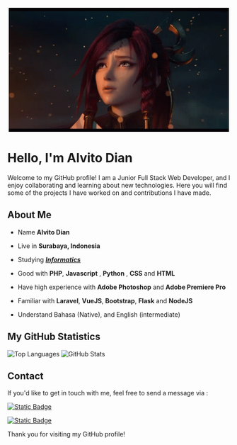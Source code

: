 <p align="center">
<img alt="Banner" src="Asset/galo-king-of-glory.gif">
</p>

# Hello, I'm Alvito Dian

Welcome to my GitHub profile! I am a Junior Full Stack Web Developer, and I enjoy collaborating and learning about new technologies. Here you will find some of the projects I have worked on and contributions I have made.

## About Me

- Name **Alvito Dian**

- Live in **Surabaya, Indonesia**

- Studying [***Informatics***]()

- Good with **PHP**, **Javascript** , **Python** , **CSS** and **HTML**

- Have high experience with **Adobe Photoshop** and **Adobe Premiere Pro**
  
- Familiar with **Laravel**, **VueJS**, **Bootstrap**, **Flask** and **NodeJS**

- Understand Bahasa (Native), and English (intermediate)

<!-- 
## Recent Projects
- [Project Name 1](link_to_project_1) - Brief description of this project.
- [Project Name 2](link_to_project_2) - Brief description of this project.

## Open Source Contributions

I am passionate about contributing to open-source projects that I use and love. Here are some of my recent contributions:

- [Project Name 1](link_to_contribution_1) - Brief description of this contribution.
- [Project Name 2](link_to_contribution_2) - Brief description of this contribution. -->

## My GitHub Statistics
<img src="https://github-readme-stats.vercel.app/api/top-langs/?username=AlvitoDian&layout=donut-vertical&theme=radical" alt="Top Languages">
<img src="https://github-readme-stats.vercel.app/api?username=AlvitoDian&show_icons=true&theme=radical" alt="GitHub Stats">

## Contact

If you'd like to get in touch with me, feel free to send a message via :
<p>
<a href="mailto:alvidpp23@gmail.com"><img alt="Static Badge" src="https://img.shields.io/badge/Email-alvidpp23%40gmail.com-red?logo=gmail"></a>
</p>
<p>
<a href="https://www.linkedin.com/in/alvito-dian-pratama-putra-474b3a247/"><img alt="Static Badge" src="https://img.shields.io/badge/LinkedIn-Alvito%20Dian-blue?logo=linkedin"></a>
</p>


Thank you for visiting my GitHub profile!
